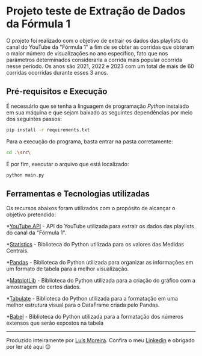 # Projeto teste de Extração de Dados da Fórmula 1

O projeto foi realizado com o objetivo de extrair os dados das playlists do canal do YouTube da "Fórmula 1" a fim de se obter as corridas que obteram o maior número de visualizações no ano específico, fato que nos parâmetros determinados consideraria a corrida mais popular ocorrida nesse período. Os anos são 2021, 2022 e 2023 com um total de mais de 60 corridas ocorridas durante esses 3 anos. 

## Pré-requisitos e Execução

É necessário que se tenha a linguagem de programação *Python* instalado em sua máquina e que sejam baixado as seguintes dependências por meio dos seguintes passos:

```bash 
pip install -r requirements.txt
```

Para a execução do programa, basta entrar na pasta corretamente:

```bash 
cd .\src\
```

E por fim, executar o arquivo que está localizado:

```bash 
python main.py
```

## Ferramentas e Tecnologias utilizadas

Os recursos abaixos foram utilizados com o propósito de alcançar o objetivo pretendido:

*[YouTube API](https://developers.google.com/youtube/v3?hl=pt-br) - API do YouTube utilizada para extrair os dados das playlists do canal da "Fórmula 1".

*[Statistics](https://docs.python.org/pt-br/dev/library/statistics.html) - Biblioteca do Python utilizada para os valores das Medidas Centrais.

*[Pandas](https://pandas.pydata.org/docs/) - Biblioteca do Python utilizada para organizar as informações em um formato de tabela para a melhor visualização.

*[MatplotLib](https://matplotlib.org/stable/index.html) - Biblioteca do Python utilizada para a criação do gráfico com a amostragem de certos dados.

*[Tabulate](https://pypi.org/project/tabulate/) - Biblioteca do Python utilizada para a formatação em uma melhor estrutura visual para o DataFrame criada pelo Pandas.

*[Babel](https://babel.pocoo.org/en/latest/api/numbers.html) - Biblioteca do Python utilizada para a formatação dos números extensos que serão expostos na tabela

---
Produzido inteiramente por [Luís Moreira](https://github.com/Luisgsm324). Confira o meu [Linkedin](https://www.linkedin.com/in/luissoutomoreira/) e obrigado por ler até aqui 😊